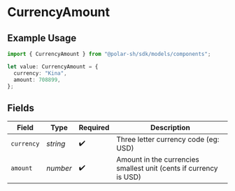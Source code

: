 # CurrencyAmount

## Example Usage

```typescript
import { CurrencyAmount } from "@polar-sh/sdk/models/components";

let value: CurrencyAmount = {
  currency: "Kina",
  amount: 708899,
};
```

## Fields

| Field                                                             | Type                                                              | Required                                                          | Description                                                       |
| ----------------------------------------------------------------- | ----------------------------------------------------------------- | ----------------------------------------------------------------- | ----------------------------------------------------------------- |
| `currency`                                                        | *string*                                                          | :heavy_check_mark:                                                | Three letter currency code (eg: USD)                              |
| `amount`                                                          | *number*                                                          | :heavy_check_mark:                                                | Amount in the currencies smallest unit (cents if currency is USD) |